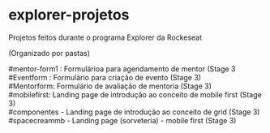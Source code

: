 # explorer-projetos
Projetos feitos durante o programa Explorer da Rockeseat

(Organizado por pastas)

#mentor-form1   : Formulárioa para agendamento de mentor (Stage 3 <br>
#Eventform     : Formulário para criação de evento    (Stage 3) <br>
#Mentorform: Formulário de avaliação de mentoria   (Stage 3) <br>
#mobilefirst: Landing page de introdução ao conceito de mobile first (Stage 3) <br>
#componentes - Landing page de introdução ao conceito de grid (Stage 3) <br>
#spacecreammb - Landing page (sorveteria) - mobile first (Stage 3) <br>
